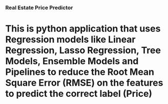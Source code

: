 ### Real Estate Price Predictor 
# This is python application that uses Regression models like Linear Regression, Lasso Regression, Tree Models, Ensemble Models and Pipelines to reduce the Root Mean Square Error (RMSE) on the features to predict the correct label (Price)
